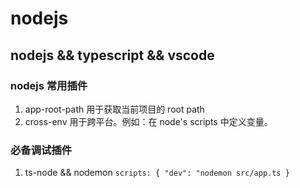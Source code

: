 # nodejs

## nodejs && typescript && vscode

### nodejs 常用插件

1. app-root-path
   用于获取当前项目的 root path
2. cross-env
   用于跨平台。例如：在 node's scripts 中定义变量。

### 必备调试插件

1. ts-node && nodemon
   `scripts: { "dev": "nodemon src/app.ts }`
